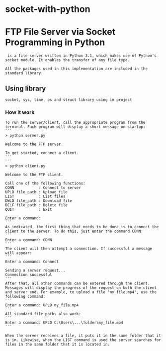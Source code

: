 # socket-with-python
# FTP File Server via Socket Programming in Python

     is a file server written in Python 3.1, which makes use of Python's socket module. It enables the transfer of any file type.

    All the packages used in this implementation are included in the standard library.

## Using library

    socket, sys, time, os and struct library using in project

### How it work

    To run the server/client, call the appropriate program from the terminal. Each program will display a short message on startup:
    ```
    > python server.py

    Welcome to the FTP server.

    To get started, connect a client.
    ```
    ```
    > python client.py

    Welcome to the FTP client.

    Call one of the following functions:
    CONN           : Connect to server
    UPLD file_path : Upload file
    LIST           : List files
    DWLD file_path : Download file
    DELF file_path : Delete file
    QUIT           : Exit

    Enter a command:
    ```
    As indicated, the first thing that needs to be done is to connect the client to the server. To do this, just enter the command CONN:
    ```
    Enter a command: CONN
    ```
    The client will then attempt a connection. If successful a message will appear:
    ```
    Enter a command: Connect

    Sending a server request...
    Connection successful
    ```
    After that, all other commands can be entered through the client. Messages will display the progress of the request on both the client and server end. For example, to upload a file 'my_file.mp4', use the following command:
    ```
    Enter a command: UPLD my_file.mp4
    ```
    All standard file paths also work:
    ```
    Enter a command: UPLD C:\Users\...\folder\my_file.mp4
    ```

    When the server receives a file, it puts it in the same folder that it is in. Likewise, when the LIST command is used the server searches for files in the same folder that it is located in.
